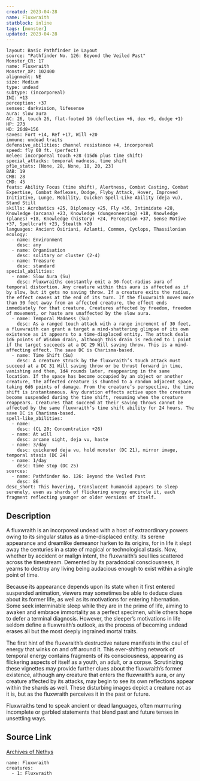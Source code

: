 ```yaml
---
created: 2023-04-28
name: Fluxwraith
statblock: inline
tags: [monster]
updated: 2023-04-28
---
```

```statblock
layout: Basic Pathfinder 1e Layout
source: "Pathfinder No. 126: Beyond the Veiled Past"
Monster_CR: 17
name: Fluxwraith
Monster_XP: 102400
alignment: NE
size: Medium
type: undead
subtype: (incorporeal)
INI: +13
perception: +37
senses: darkvision, lifesense
aura: slow aura
AC: 26, touch 26, flat-footed 16 (deflection +6, dex +9, dodge +1)
HP: 273
HD: 26d8+156
saves: Fort +14, Ref +17, Will +20
immune: undead traits
defensive_abilities: channel resistance +4, incorporeal
speed: fly 60 ft. (perfect)
melee: incorporeal touch +28 (15d6 plus time shift)
special_attacks: temporal madness, time shift
pf1e_stats: [None, 28, None, 18, 20, 23]
BAB: 19
CMB: 28
CMD: 45
feats: Ability Focus (time shift), Alertness, Combat Casting, Combat Expertise, Combat Reflexes, Dodge, Flyby Attack, Hover, Improved Initiative, Lunge, Mobility, Quicken Spell-Like Ability (deja vu), Stand Still
skills: Acrobatics +25, Diplomacy +25, Fly +36, Intimidate +28, Knowledge (arcana) +23, Knowledge (dungeoneering) +18, Knowledge (planes) +18, Knowledge (history) +24, Perception +37, Sense Motive +37, Spellcraft +23, Stealth +20
languages: Ancient Osiriani, Azlanti, Common, Cyclops, Thassilonian
ecology:
  - name: Environment
    desc: any
  - name: Organisation
    desc: solitary or cluster (2-4)
  - name: Treasure
    desc: standard
special_abilities:
  - name: Slow Aura (Su)
    desc: Fluxwraiths constantly emit a 30-foot-radius aura of temporal distortion. Any creature within this aura is affected as if by slow, but it gets no saving throw. If a creature exits the radius, the effect ceases at the end of its turn. If the fluxwraith moves more than 30 feet away from an affected creature, the effect ends immediately for that creature. Creatures affected by freedom, freedom of movement, or haste are unaffected by the slow aura.
  - name: Temporal Madness (Su)
    desc: As a ranged touch attack with a range increment of 30 feet, a fluxwraith can grant a target a mind-shattering glimpse of its own existence as it appears to a time-displaced entity. The attack deals 1d6 points of Wisdom drain, although this drain is reduced to 1 point if the target succeeds at a DC 29 Will saving throw. This is a mind-affecting effect. The save DC is Charisma-based.
  - name: Time Shift (Su)
    desc: A creature struck by the fluxwraith’s touch attack must succeed at a DC 31 Will saving throw or be thrust forward in time, vanishing and then, 1d4 rounds later, reappearing in the same location. If the space has become occupied by an object or another creature, the affected creature is shunted to a random adjacent space, taking 6d6 points of damage. From the creature’s perspective, the time shift is instantaneous. Any duration effects active upon the creature become suspended during the time shift, resuming when the creature reappears. Creatures that succeed at their saving throws cannot be affected by the same fluxwraith’s time shift ability for 24 hours. The save DC is Charisma-based.
spell-like_abilities:
  - name:
    desc: (CL 20; Concentration +26)
  - name: At will
    desc: arcane sight, deja vu, haste
  - name: 3/day
    desc: quickened deja vu, hold monster (DC 21), mirror image, temporal stasis (DC 24)
  - name: 1/day
    desc: time stop (DC 25)
sources:
  - name: Pathfinder No. 126: Beyond the Veiled Past
    desc: 86
desc_short: This hovering, translucent humanoid appears to sleep serenely, even as shards of flickering energy encircle it, each fragment reflecting younger or older versions of itself.
```
## Description
A fluxwraith is an incorporeal undead with a host of extraordinary powers owing to its singular status as a time-displaced entity. Its serene appearance and dreamlike demeanor harken to its origins, for in life it slept away the centuries in a state of magical or technological stasis. Now, whether by accident or malign intent, the fluxwraith’s soul lies scattered across the timestream. Demented by its paradoxical consciousness, it yearns to destroy any living being audacious enough to exist within a single point of time.

 Because its appearance depends upon its state when it first entered suspended animation, viewers may sometimes be able to deduce clues about its former life, as well as its motivations for entering hibernation. Some seek interminable sleep while they are in the prime of life, aiming to awaken and embrace immortality as a perfect specimen, while others hope to defer a terminal diagnosis. However, the sleeper’s motivations in life seldom define a fluxwraith’s outlook, as the process of becoming undead erases all but the most deeply ingrained mortal traits.

 The first hint of the fluxwraith’s destructive nature manifests in the caul of energy that winks on and off around it. This ever-shifting network of temporal energy contains fragments of its consciousness, appearing as flickering aspects of itself as a youth, an adult, or a corpse. Scrutinizing these vignettes may provide further clues about the fluxwraith’s former existence, although any creature that enters the fluxwraith’s aura, or any creature affected by its attacks, may begin to see its own reflections appear within the shards as well. These disturbing images depict a creature not as it is, but as the fluxwraith perceives it in the past or future.

 Fluxwraiths tend to speak ancient or dead languages, often murmuring incomplete or garbled statements that blend past and future tenses in unsettling ways.
## Source Link
[Archives of Nethys](https://aonprd.com/MonsterDisplay.aspx?ItemName=Fluxwraith)
```encounter-table
name: Fluxwraith
creatures:
  - 1: Fluxwraith
```
